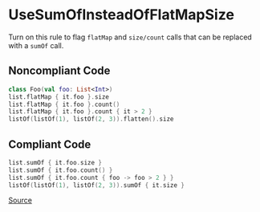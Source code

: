 # UseSumOfInsteadOfFlatMapSize

Turn on this rule to flag `flatMap` and `size/count` calls that can be replaced with a `sumOf` call.

## Noncompliant Code

```kotlin
class Foo(val foo: List<Int>)
list.flatMap { it.foo }.size
list.flatMap { it.foo }.count()
list.flatMap { it.foo }.count { it > 2 }
listOf(listOf(1), listOf(2, 3)).flatten().size
```
## Compliant Code

```kotlin
list.sumOf { it.foo.size }
list.sumOf { it.foo.count() }
list.sumOf { it.foo.count { foo -> foo > 2 } }
listOf(listOf(1), listOf(2, 3)).sumOf { it.size }
```

[Source](https://arturbosch.github.io/detekt/style.html#usesumofinsteadofflatmapsize)
